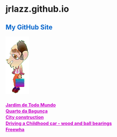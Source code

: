 # jrlazz.github.io
<h2 style="color:#06c;">My GitHub Site<br></h2>
<img src="ag_baboy.gif"><br>
<h3><a href="https://jrlazz.github.io/vivian/jtm.html" target="_blank" style="font-size:11pt;color:#c0c;">Jardim de Todo Mundo</a><br>
<a href="https://jrlazz.eu5.org/qdb/form02.php" target="_blank" style="font-size:11pt;color:#c0c;">Quarto da Bagunça</a><br>
<a href="https://jrlazz.github.io/anim/Vdrag.html" target="_blank" style="font-size:11pt;color:#c0c;">City construction</a><br>
<a href="https://jrlazz.github.io/ggk/woody.html" target="_blank" style="font-size:11pt;color:#c0c;">Driving a Childhood car - wood and ball bearings</a><br>
<a href="https://jrlazz.eu5.org/" target="_blank" style="font-size:11pt;color:#c0c;">Freewha</a></h3>

